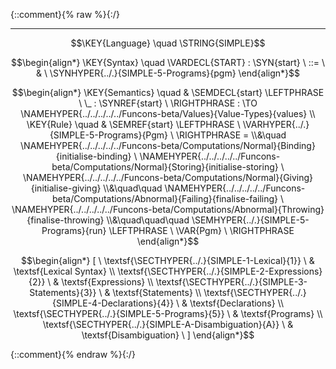 {::comment}{% raw %}{:/}


----

$$\KEY{Language} \quad \STRING{SIMPLE}$$



$$\begin{align*}
  \KEY{Syntax} \quad
    \VARDECL{START} : \SYN{start}
      \ ::= \ & \
      \SYNHYPER{../.}{SIMPLE-5-Programs}{pgm}
\end{align*}$$

$$\begin{align*}
  \KEY{Semantics} \quad
  & \SEMDECL{start} \LEFTPHRASE \ \_ : \SYNREF{start} \ \RIGHTPHRASE  
    :  \TO \NAMEHYPER{../../../../../Funcons-beta/Values}{Value-Types}{values} 
\\
  \KEY{Rule} \quad
    & \SEMREF{start} \LEFTPHRASE \
                            \VARHYPER{../.}{SIMPLE-5-Programs}{Pgm} \
                          \RIGHTPHRASE  = \\&\quad
      \NAMEHYPER{../../../../../Funcons-beta/Computations/Normal}{Binding}{initialise-binding} \ 
        \NAMEHYPER{../../../../../Funcons-beta/Computations/Normal}{Storing}{initialise-storing} \ 
          \NAMEHYPER{../../../../../Funcons-beta/Computations/Normal}{Giving}{initialise-giving} \\&\quad\quad 
            \NAMEHYPER{../../../../../Funcons-beta/Computations/Abnormal}{Failing}{finalise-failing} \ 
              \NAMEHYPER{../../../../../Funcons-beta/Computations/Abnormal}{Throwing}{finalise-throwing} \\&\quad\quad\quad 
                \SEMHYPER{../.}{SIMPLE-5-Programs}{run} \LEFTPHRASE \
                                      \VAR{Pgm} \
                                    \RIGHTPHRASE 
\end{align*}$$


$$\begin{align*}
  [ \
  \textsf{\SECTHYPER{../.}{SIMPLE-1-Lexical}{1}} \ & \textsf{Lexical Syntax} \\
  \textsf{\SECTHYPER{../.}{SIMPLE-2-Expressions}{2}} \ & \textsf{Expressions} \\
  \textsf{\SECTHYPER{../.}{SIMPLE-3-Statements}{3}} \ & \textsf{Statements} \\
  \textsf{\SECTHYPER{../.}{SIMPLE-4-Declarations}{4}} \ & \textsf{Declarations} \\
  \textsf{\SECTHYPER{../.}{SIMPLE-5-Programs}{5}} \ & \textsf{Programs} \\
  \textsf{\SECTHYPER{../.}{SIMPLE-A-Disambiguation}{A}} \ & \textsf{Disambiguation}
  \ ]
\end{align*}$$



[Funcons-beta]: /CBS-beta/math/Funcons-beta
  "FUNCONS-BETA"
[Unstable-Funcons-beta]: /CBS-beta/math/Unstable-Funcons-beta
  "UNSTABLE-FUNCONS-BETA"
[Languages-beta]: /CBS-beta/math/Languages-beta
  "LANGUAGES-BETA"
[Unstable-Languages-beta]: /CBS-beta/math/Unstable-Languages-beta
  "UNSTABLE-LANGUAGES-BETA"
[CBS-beta]: /CBS-beta
  "CBS-BETA"
[SIMPLE-Start.cbs]: https://github.com/plancomps/CBS-beta/blob/master/Languages-beta/SIMPLE/SIMPLE-cbs/SIMPLE/SIMPLE-Start/SIMPLE-Start.cbs
  "CBS SOURCE FILE ON GITHUB"
[PLAIN]: /CBS-beta/docs/Languages-beta/SIMPLE/SIMPLE-cbs/SIMPLE/SIMPLE-Start
  "CBS SOURCE WEB PAGE"
 [PRETTY]: /CBS-beta/math/Languages-beta/SIMPLE/SIMPLE-cbs/SIMPLE/SIMPLE-Start
  "CBS-KATEX WEB PAGE"
[PDF]: https://github.com/plancomps/CBS-beta/blob/master/Languages-beta/SIMPLE/SIMPLE-cbs/SIMPLE/SIMPLE-Start/SIMPLE-Start.pdf
  "CBS-LATEX PDF FILE"
[PLanCompS Project]: https://plancomps.github.io
  "PROGRAMMING LANGUAGE COMPONENTS AND SPECIFICATIONS PROJECT HOME PAGE"
{::comment}{% endraw %}{:/}
